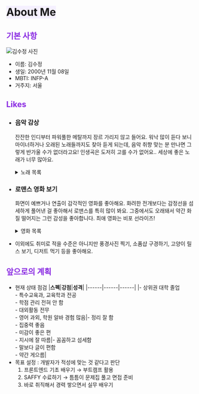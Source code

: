 # <span style="background-color:#f5f0ff"> About Me </span>

## <span style="color:blueviolet"> 기본 사항 </span>

![김수정 사진](./assets/md/me/pic.jpg)

- 이름: 김수정
- 생일: 2000년 11월 08일
- MBTI: INFP-A
- 거주지: 서울

## <span style="color:blueviolet"> Likes </span>

- ### 음악 감상

  잔잔한 인디부터 파워풀한 메탈까지 장르 가리지 않고 들어요. 워낙 많이 듣다 보니 마이너하거나 오래된 노래들까지도 찾아 듣게 되는데, 음악 취향 맞는 분 만나면 그렇게 반가울 수가 없더라고요! 인생곡은 도저히 고를 수가 없어요.. 세상에 좋은 노래가 너무 많아요.
    <details>
    <summary>노래 목록</summary>

  ## playlist

  - 2 - 모임 별
  - 공중도둑 - 곡선과 투과광
  - 샤이닝 - 자우림
  - Brielle - Sky Sailing
  - No Surprises - Radiohead
  - Aliens - Kirinji
  - 1979 - The Smashing Pumpkins
  </details>

- ### 로맨스 영화 보기

  화면이 예쁘거나 연출이 감각적인 영화를 좋아해요. 화려한 전개보다는 감정선을 섬세하게 풀어낸 걸 좋아해서 로맨스를 특히 많이 봐요. 그중에서도 오래돼서 약간 화질 떨어지는 그런 감성을 좋아합니다. 최애 영화는 비포 선라이즈!
    <details>
    <summary>영화 목록</summary>

  ## movie list

  - 비포 선라이즈
  - 노트북
  - 당신이 잠든 사이에
  - 오만과 편견
  - 노팅 힐
  - 이터널 선샤인
  - 시애틀의 잠 못 이루는 밤
  </details>

- 이외에도 취미로 적을 수준은 아니지만 풍경사진 찍기, 소품샵 구경하기, 고양이 릴스 보기, 디저트 먹기 등을 좋아해요.

## <span style="color:blueviolet"> 앞으로의 계획 </span>

- 현재 상태 점검
  |**스펙**|**강점**|**성격**|
  |------|------|------|
  |- 상위권 대학 졸업<br> - 특수교육과, 교육학과 전공<br> - 학점 관리 전혀 안 함<br>- 대외활동 전무<br>- 영어 과외, 학원 알바 경험 많음|- 정리 잘 함<br> - 집중력 좋음<br> - 미감이 좋은 편<br>- 지시에 잘 따름|- 꼼꼼하고 섬세함<br> - 말보다 글이 편함<br> - 약간 게으름|
- 목표 설정
  : 개발자가 적성에 맞는 것 같다고 판단
  1. 프론트엔드 기초 배우기 → 부트캠프 활용
  2. SAFFY 수료하기 → 틈틈이 문제집 풀고 면접 준비
  3. 바로 취직해서 경력 쌓으면서 실무 배우기
